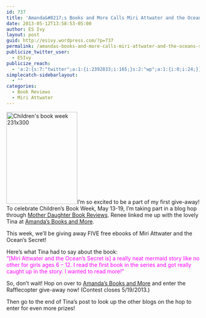 ```yaml
---
id: 737
title: 'Amanda&#8217;s Books and More Calls Miri Attwater and the Ocean&#8217;s Secret a mermaid story like no others! Enter to win a free ebook!'
date: 2013-05-12T13:58:53-05:00
author: ES Ivy
layout: post
guid: http://esivy.wordpress.com/?p=737
permalink: /amandas-books-and-more-calls-miri-attwater-and-the-oceans-secret-a-mermaid-story-like-no-others-enter-to-win-a-free-ebook/
publicize_twitter_user:
  - ESIvy
publicize_reach:
  - 'a:2:{s:7:"twitter";a:1:{i:2392833;i:165;}s:2:"wp";a:1:{i:0;i:24;}}'
simplecatch-sidebarlayout:
  - ""
categories:
  - Book Reviews
  - Miri Attwater
---
```

<img class="alignleft  wp-image-741" alt="Children's book week 231x300" src="http://esivy.com/wordpress/wp-content/uploads/2013/05/childrens-book-week-231x300.gif" width="185" height="240" />I&#8217;m so excited to be a part of my first give-away! To celebrate Children&#8217;s Book Week, May 13-19, I&#8217;m taking part in a blog hop through <a href="http://motherdaughterbookreviews.com/" target="_blank">Mother Daughter Book Reviews</a>. Renee linked me up with the lovely Tina at <a href="http://abooksandmore.blogspot.com/2013/05/5-mermaid-ebooks-giveaway.html" target="_blank">Amanda&#8217;s Books and More</a>.

This week, we&#8217;ll be giving away FIVE free ebooks of Miri Attwater and the Ocean&#8217;s Secret!

Here&#8217;s what Tina had to say about the book:  
<span style="color: #ff00ff;">&#8220;[Miri Attwater and the Ocean&#8217;s Secret is] a really neat mermaid story like no other for girls ages 6 &#8211; 12. I read the first book in the series and got really caught up in the story. I wanted to read more!&#8221;<!--more--></span>

So, don&#8217;t wait! Hop on over to <a href="http://abooksandmore.blogspot.com/2013/05/5-mermaid-ebooks-giveaway.html" target="_blank">Amanda&#8217;s Books and More</a> and enter the Rafflecopter give-away now! (Contest closes 5/19/2013.)

Then go to the end of Tina&#8217;s post to look up the other blogs on the hop to enter for even more prizes!

<!-- end LinkyTools script -->